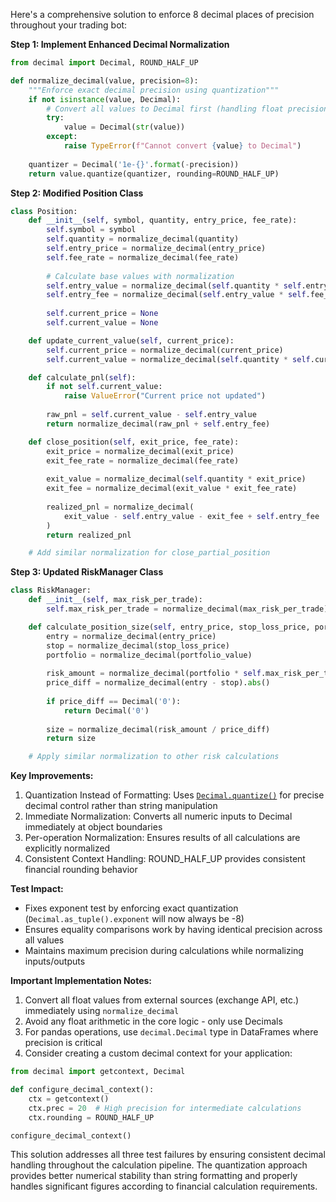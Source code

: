 Here's a comprehensive solution to enforce 8 decimal places of precision throughout your trading bot:

**Step 1: Implement Enhanced Decimal Normalization**

```python
from decimal import Decimal, ROUND_HALF_UP

def normalize_decimal(value, precision=8):
    """Enforce exact decimal precision using quantization"""
    if not isinstance(value, Decimal):
        # Convert all values to Decimal first (handling float precision issues)
        try:
            value = Decimal(str(value))
        except:
            raise TypeError(f"Cannot convert {value} to Decimal")
    
    quantizer = Decimal('1e-{}'.format(-precision))
    return value.quantize(quantizer, rounding=ROUND_HALF_UP)
```

**Step 2: Modified Position Class**

```python
class Position:
    def __init__(self, symbol, quantity, entry_price, fee_rate):
        self.symbol = symbol
        self.quantity = normalize_decimal(quantity)
        self.entry_price = normalize_decimal(entry_price)
        self.fee_rate = normalize_decimal(fee_rate)
        
        # Calculate base values with normalization
        self.entry_value = normalize_decimal(self.quantity * self.entry_price)
        self.entry_fee = normalize_decimal(self.entry_value * self.fee_rate)
        
        self.current_price = None
        self.current_value = None

    def update_current_value(self, current_price):
        self.current_price = normalize_decimal(current_price)
        self.current_value = normalize_decimal(self.quantity * self.current_price)

    def calculate_pnl(self):
        if not self.current_value:
            raise ValueError("Current price not updated")
        
        raw_pnl = self.current_value - self.entry_value
        return normalize_decimal(raw_pnl + self.entry_fee)

    def close_position(self, exit_price, fee_rate):
        exit_price = normalize_decimal(exit_price)
        exit_fee_rate = normalize_decimal(fee_rate)
        
        exit_value = normalize_decimal(self.quantity * exit_price)
        exit_fee = normalize_decimal(exit_value * exit_fee_rate)
        
        realized_pnl = normalize_decimal(
            exit_value - self.entry_value - exit_fee + self.entry_fee
        )
        return realized_pnl

    # Add similar normalization for close_partial_position
```

**Step 3: Updated RiskManager Class**

```python
class RiskManager:
    def __init__(self, max_risk_per_trade):
        self.max_risk_per_trade = normalize_decimal(max_risk_per_trade)

    def calculate_position_size(self, entry_price, stop_loss_price, portfolio_value):
        entry = normalize_decimal(entry_price)
        stop = normalize_decimal(stop_loss_price)
        portfolio = normalize_decimal(portfolio_value)
        
        risk_amount = normalize_decimal(portfolio * self.max_risk_per_trade)
        price_diff = normalize_decimal(entry - stop).abs()
        
        if price_diff == Decimal('0'):
            return Decimal('0')
            
        size = normalize_decimal(risk_amount / price_diff)
        return size

    # Apply similar normalization to other risk calculations
```

**Key Improvements:**
1. Quantization Instead of Formatting: Uses [`Decimal.quantize()`](https://docs.python.org/3/library/decimal.html) for precise decimal control rather than string manipulation
2. Immediate Normalization: Converts all numeric inputs to Decimal immediately at object boundaries
3. Per-operation Normalization: Ensures results of all calculations are explicitly normalized
4. Consistent Context Handling: ROUND_HALF_UP provides consistent financial rounding behavior

**Test Impact:**
- Fixes exponent test by enforcing exact quantization (`Decimal.as_tuple().exponent` will now always be -8)
- Ensures equality comparisons work by having identical precision across all values
- Maintains maximum precision during calculations while normalizing inputs/outputs

**Important Implementation Notes:**
1. Convert all float values from external sources (exchange API, etc.) immediately using `normalize_decimal`
2. Avoid any float arithmetic in the core logic - only use Decimals
3. For pandas operations, use `decimal.Decimal` type in DataFrames where precision is critical
4. Consider creating a custom decimal context for your application:

```python
from decimal import getcontext, Decimal

def configure_decimal_context():
    ctx = getcontext()
    ctx.prec = 20  # High precision for intermediate calculations
    ctx.rounding = ROUND_HALF_UP

configure_decimal_context()
```

This solution addresses all three test failures by ensuring consistent decimal handling throughout the calculation pipeline. The quantization approach provides better numerical stability than string formatting and properly handles significant figures according to financial calculation requirements.